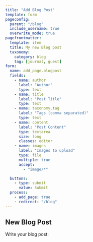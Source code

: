 ```yaml
---
title: "Add Blog Post"
template: form
pageconfig:
  parent: "/blog"
  include_username: true
  overwrite_mode: true
pagefrontmatter:
  template: item
  title: My new Blog post
  taxonomy:
    category: blog
    tag: [journal, guest]
form:
  name: add_page.blogpost
  fields:
    - name: author
      label: "Author"
      type: text
    - name: title
      label: "Post Title"
      type: text
    - name: taxonomy.tag
      label: "Tags (comma separated)"
      type: text
    - name: content
      label: "Post Content"
      type: textarea
      size: long
      classes: editor
    - name: images
      label: "Images to upload"
      type: file
      multiple: true
      accept:
        - "image/*"

  buttons:
    - type: submit
      value: Submit
  process:
    - add_page: true
    - redirect: "/blog"
---
```


## New Blog Post

Write your blog post:
